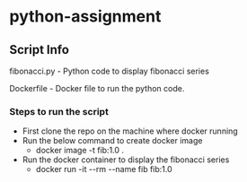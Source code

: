 # python-assignment
## Script Info
fibonacci.py - Python code to display fibonacci series

Dockerfile - Docker file to run the python code.

### Steps to run the script
* First clone the repo on the machine where docker running
* Run the below command to create docker image
  - docker image -t fib:1.0 .
* Run the docker container to display the fibonacci series 
  - docker run -it --rm --name fib fib:1.0
